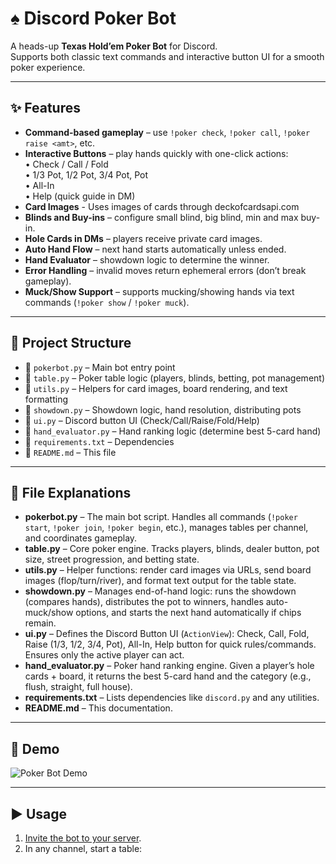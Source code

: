 # ♠️ Discord Poker Bot

A heads-up **Texas Hold’em Poker Bot** for Discord.  
Supports both classic text commands and interactive button UI for a smooth poker experience.

---

## ✨ Features

- **Command-based gameplay** – use `!poker check`, `!poker call`, `!poker raise <amt>`, etc.  
- **Interactive Buttons** – play hands quickly with one-click actions:  
    • Check / Call / Fold  
    • 1/3 Pot, 1/2 Pot, 3/4 Pot, Pot  
    • All-In  
    • Help (quick guide in DM)
- **Card Images** - Uses images of cards through deckofcardsapi.com
- **Blinds and Buy-ins** – configure small blind, big blind, min and max buy-in.  
- **Hole Cards in DMs** – players receive private card images.  
- **Auto Hand Flow** – next hand starts automatically unless ended.  
- **Hand Evaluator** – showdown logic to determine the winner.  
- **Error Handling** – invalid moves return ephemeral errors (don’t break gameplay).  
- **Muck/Show Support** – supports mucking/showing hands via text commands (`!poker show` / `!poker muck`).  

---

## 📂 Project Structure

- 📜 `pokerbot.py` – Main bot entry point  
- 📜 `table.py` – Poker table logic (players, blinds, betting, pot management)  
- 📜 `utils.py` – Helpers for card images, board rendering, and text formatting  
- 📜 `showdown.py` – Showdown logic, hand resolution, distributing pots  
- 📜 `ui.py` – Discord button UI (Check/Call/Raise/Fold/Help)  
- 📜 `hand_evaluator.py` – Hand ranking logic (determine best 5-card hand)  
- 📜 `requirements.txt` – Dependencies  
- 📜 `README.md` – This file  

---

## 📖 File Explanations

- **pokerbot.py** – The main bot script. Handles all commands (`!poker start`, `!poker join`, `!poker begin`, etc.), manages tables per channel, and coordinates gameplay.  
- **table.py** – Core poker engine. Tracks players, blinds, dealer button, pot size, street progression, and betting state.  
- **utils.py** – Helper functions: render card images via URLs, send board images (flop/turn/river), and format text output for the table state.  
- **showdown.py** – Manages end-of-hand logic: runs the showdown (compares hands), distributes the pot to winners, handles auto-muck/show options, and starts the next hand automatically if chips remain.  
- **ui.py** – Defines the Discord Button UI (`ActionView`): Check, Call, Fold, Raise (1/3, 1/2, 3/4, Pot), All-In, Help button for quick rules/commands. Ensures only the active player can act.  
- **hand_evaluator.py** – Poker hand ranking engine. Given a player’s hole cards + board, it returns the best 5-card hand and the category (e.g., flush, straight, full house).  
- **requirements.txt** – Lists dependencies like `discord.py` and any utilities.  
- **README.md** – This documentation.  

---

## 📸 Demo

![Poker Bot Demo]([demo.png](https://drive.google.com/file/d/11YsUu8-Wrp9gPQhgX6vTiqNV3QvlXr4B/view?usp=sharing))

---

## ▶️ Usage

1. [Invite the bot to your server](https://discord.com/api/oauth2/authorize?client_id=YOUR_CLIENT_ID&permissions=277025508352&scope=bot).  
2. In any channel, start a table:  
